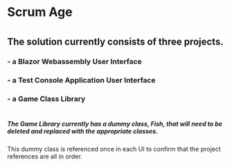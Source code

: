 # Scrum Age
#
#
## The solution currently consists of three projects.
### - a Blazor Webassembly User Interface
### - a Test Console Application User Interface
### - a Game Class Library
#
##### The Game Library currently has a dummy class, Fish, that will need to be deleted and replaced with the appropriate classes.  
This dummy class is referenced once in each UI to confirm that the project references are all in order.
